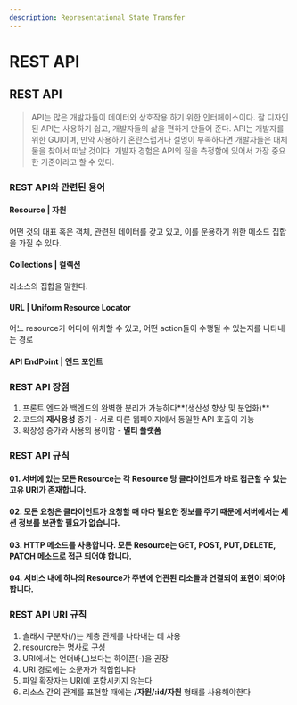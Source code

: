 ```yaml
---
description: Representational State Transfer
---
```


# REST API

## REST API 

> API는 많은 개발자들이 데이터와 상호작용 하기 위한 인터페이스이다. 잘 디자인된 API는 사용하기 쉽고, 개발자들의 삶을 편하게 만들어 준다. API는 개발자를 위한 GUI이며, 만약 사용하기 혼란스럽거나 설명이 부족하다면 개발자들은 대체물을 찾아서 떠날 것이다. 개발자 경험은 API의 질을 측정함에 있어서 가장 중요한 기준이라고 할 수 있다.

### REST API와 관련된 용어

#### Resource \| 자원

 어떤 것의 대표 혹은 객체, 관련된 데이터를 갖고 있고, 이를 운용하기 위한 메소드 집합을 가질 수 있다. 

#### Collections \| 컬렉션

 리소스의 집합을 말한다. 

#### URL \| Uniform Resource Locator

 어느 resource가 어디에 위치할 수 있고, 어떤 action들이 수행될 수 있는지를 나타내는 경로 

#### API EndPoint \| 엔드 포인트

### REST API 장점

1. 프론트 엔드와 백엔드의 완벽한 분리가 가능하다**\(생산성 향상 및 분업화\)**
2. 코드의 **재사용성** 증가 - 서로 다른 웹페이지에서 동일한 API 호출이 가능
3. 확장성 증가와 사용의 용이함 - **멀티 플랫폼**

### REST API 규칙 

#### 01. 서버에 있는 모든 Resource는 각 Resource 당 클라이언트가 바로 접근할 수 있는 고유 URI가 존재합니다.



#### 02. 모든 요청은 클라이언트가 요청할 때 마다 필요한 정보를 주기 때문에 서버에서는 세션 정보를 보관할 필요가 없습니다.



#### 03. HTTP 메소드를 사용합니다. 모든 Resource는 GET, POST, PUT, DELETE, PATCH 메소드로 접근 되어야 합니다.



#### 04. 서비스 내에 하나의 Resource가 주변에 연관된 리소들과 연결되어 표현이 되어야 합니다.

### REST API URI 규칙

1. 슬래시 구분자\(/\)는 계층 관계를 나타내는 데 사용
2. resourcre는 명사로 구성
3. URI에서는 언더바\(\_\)보다는 하이픈\(-\)을 권장
4. URI 경로에는 소문자가 적합합니다
5. 파일 확장자는 URI에 포함시키지 않는다
6. 리소스 간의 관계를 표현할 때에는 **/자원/:id/자원** 형태를 사용해야한다

